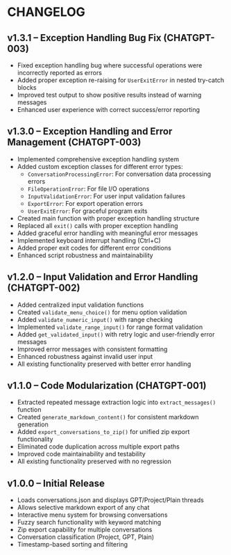 # CHANGELOG

## v1.3.1 – Exception Handling Bug Fix (CHATGPT-003)
- Fixed exception handling bug where successful operations were incorrectly reported as errors
- Added proper exception re-raising for `UserExitError` in nested try-catch blocks
- Improved test output to show positive results instead of warning messages
- Enhanced user experience with correct success/error reporting

## v1.3.0 – Exception Handling and Error Management (CHATGPT-003)
- Implemented comprehensive exception handling system
- Added custom exception classes for different error types:
  - `ConversationProcessingError`: For conversation data processing errors
  - `FileOperationError`: For file I/O operations
  - `InputValidationError`: For user input validation failures
  - `ExportError`: For export operation errors
  - `UserExitError`: For graceful program exits
- Created main function with proper exception handling structure
- Replaced all `exit()` calls with proper exception handling
- Added graceful error handling with meaningful error messages
- Implemented keyboard interrupt handling (Ctrl+C)
- Added proper exit codes for different error conditions
- Enhanced script robustness and maintainability

## v1.2.0 – Input Validation and Error Handling (CHATGPT-002)
- Added centralized input validation functions
- Created `validate_menu_choice()` for menu option validation
- Added `validate_numeric_input()` with range checking
- Implemented `validate_range_input()` for range format validation
- Added `get_validated_input()` with retry logic and user-friendly error messages
- Improved error messages with consistent formatting
- Enhanced robustness against invalid user input
- All existing functionality preserved with better error handling

## v1.1.0 – Code Modularization (CHATGPT-001)
- Extracted repeated message extraction logic into `extract_messages()` function
- Created `generate_markdown_content()` for consistent markdown generation
- Added `export_conversations_to_zip()` for unified zip export functionality
- Eliminated code duplication across multiple export paths
- Improved code maintainability and testability
- All existing functionality preserved with no regression

## v1.0.0 – Initial Release
- Loads conversations.json and displays GPT/Project/Plain threads
- Allows selective markdown export of any chat
- Interactive menu system for browsing conversations
- Fuzzy search functionality with keyword matching
- Zip export capability for multiple conversations
- Conversation classification (Project, GPT, Plain)
- Timestamp-based sorting and filtering
